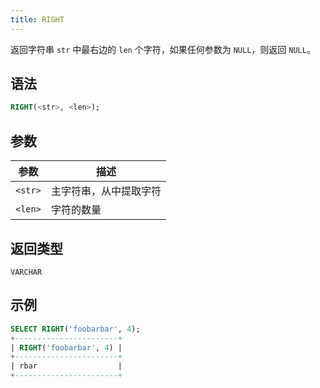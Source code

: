 ```yaml
---
title: RIGHT
---
```


返回字符串 `str` 中最右边的 `len` 个字符，如果任何参数为 `NULL`，则返回 `NULL`。

## 语法

```sql
RIGHT(<str>, <len>);
```

## 参数

| 参数      | 描述                                       |
|-----------|------------------------------------------|
| `<str>`   | 主字符串，从中提取字符                     |
| `<len>`   | 字符的数量                                 |

## 返回类型

`VARCHAR`

## 示例

```sql
SELECT RIGHT('foobarbar', 4);
+-----------------------+
| RIGHT('foobarbar', 4) |
+-----------------------+
| rbar                  |
+-----------------------+
```